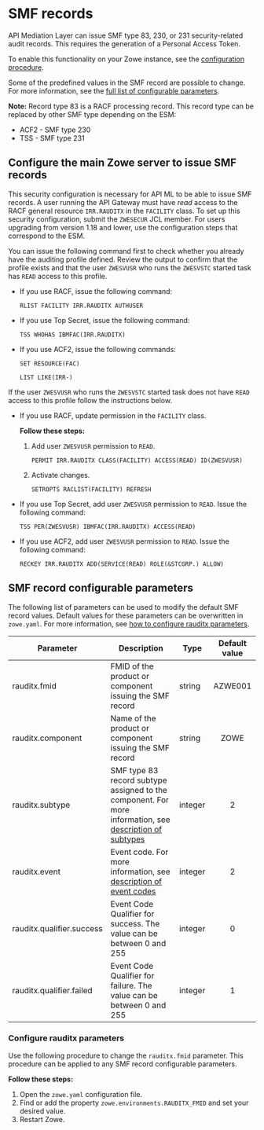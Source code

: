 # SMF records

API Mediation Layer can issue SMF type 83, 230, or 231 security-related audit records. This requires the generation of a Personal Access Token.

To enable this functionality on your Zowe instance, see the [configuration procedure](#configure-the-main-zowe-server-to-issue-smf-records).

Some of the predefined values in the SMF record are possible to change. For more information, see the [full list of configurable parameters](#smf-record-configurable-parameters). 

**Note:** Record type 83 is a RACF processing record. This record type can be replaced by other SMF type depending on the ESM:
* ACF2 - SMF type 230
* TSS - SMF type 231

## Configure the main Zowe server to issue SMF records

This security configuration is necessary for API ML to be able to issue SMF records. A user running the API Gateway must have _read_ access to the RACF general resource `IRR.RAUDITX` in the `FACILITY` class.
To set up this security configuration, submit the `ZWESECUR` JCL member. For users upgrading from version 1.18 and lower, use the configuration steps that correspond to the ESM.

You can issue the following command first to check whether you already have the auditing profile defined. Review the output to confirm that the profile exists and that the user `ZWESVUSR` who runs the `ZWESVSTC` started task has `READ` access to this profile.

- If you use RACF, issue the following command:
    ```
    RLIST FACILITY IRR.RAUDITX AUTHUSER
    ```
- If you use Top Secret, issue the following command:
    ```
    TSS WHOHAS IBMFAC(IRR.RAUDITX)
    ```
- If you use ACF2, issue the following commands:
    ```
    SET RESOURCE(FAC)
    ```
    ```
    LIST LIKE(IRR-)
    ```

If the user `ZWESVUSR` who runs the `ZWESVSTC` started task does not have `READ` access to this profile follow the instructions below.

- If you use RACF, update permission in the `FACILITY` class.

   **Follow these steps:**

   1. Add user `ZWESVUSR` permission to `READ`.
      ```
      PERMIT IRR.RAUDITX CLASS(FACILITY) ACCESS(READ) ID(ZWESVUSR)
      ```
   2. Activate changes.
      ```
      SETROPTS RACLIST(FACILITY) REFRESH
      ```

- If you use Top Secret, add user `ZWESVUSR` permission to `READ`. Issue the following command:
   ```
   TSS PER(ZWESVUSR) IBMFAC(IRR.RAUDITX) ACCESS(READ)
   ```

- If you use ACF2, add user `ZWESVUSR` permission to `READ`. Issue the following command:
   ```
   RECKEY IRR.RAUDITX ADD(SERVICE(READ) ROLE(&STCGRP.) ALLOW)
   ```
   
## SMF record configurable parameters

The following list of parameters can be used to modify the default SMF record values. Default values for these parameters can be overwritten in `zowe.yaml`. For more information, see [how to configure rauditx parameters](#configure-rauditx-parameters).

| Parameter                 | Description                                                                                                                                                                                   | Type    | Default value |
|---------------------------|-----------------------------------------------------------------------------------------------------------------------------------------------------------------------------------------------|---------|:-------------:|
| rauditx.fmid              | FMID of the product or component issuing the SMF record                                                                                                                                       | string  |    AZWE001    |
| rauditx.component         | Name of the product or component issuing the SMF record                                                                                                                                       | string  |     ZOWE      |
| rauditx.subtype           | SMF type 83 record subtype assigned to the component. For more information, see [description of subtypes](https://www.ibm.com/docs/en/zos/2.5.0?topic=records-record-type-83-security-events) | integer |       2       |
| rauditx.event             | Event code. For more information, see [description of event codes](https://www.ibm.com/docs/en/zos/2.5.0?topic=descriptions-event-codes-event-code-qualifiers)                                | integer |       2       |
| rauditx.qualifier.success | Event Code Qualifier for success. The value can be between 0 and 255                                                                                                                          | integer |       0       |
| rauditx.qualifier.failed  | Event Code Qualifier for failure. The value can be between 0 and 255                                                                                                                          | integer |       1       |

### Configure rauditx parameters

Use the following procedure to change the `rauditx.fmid` parameter. This procedure can be applied to any SMF record configurable parameters.

**Follow these steps:**

1. Open the `zowe.yaml` configuration file.
2. Find or add the property `zowe.environments.RAUDITX_FMID` and set your desired value.
3. Restart Zowe.

